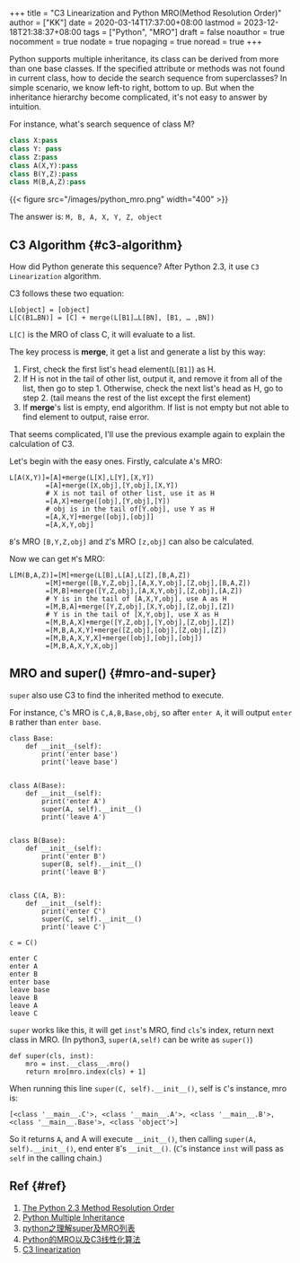 +++
title = "C3 Linearization and Python MRO(Method Resolution Order)"
author = ["KK"]
date = 2020-03-14T17:37:00+08:00
lastmod = 2023-12-18T21:38:37+08:00
tags = ["Python", "MRO"]
draft = false
noauthor = true
nocomment = true
nodate = true
nopaging = true
noread = true
+++

Python supports multiple inheritance, its class can be derived from more than one base classes. If the specified attribute or methods was not found in current class, how to decide the search sequence from superclasses? In simple scenario, we know left-to right, bottom to up. But when the inheritance hierarchy become complicated, it's not easy to answer by intuition.

For instance, what's search sequence of class M?

```python
class X:pass
class Y: pass
class Z:pass
class A(X,Y):pass
class B(Y,Z):pass
class M(B,A,Z):pass
```

{{< figure src="/images/python_mro.png" width="400" >}}

The answer is: `M, B, A, X, Y, Z, object`


## C3 Algorithm {#c3-algorithm}

How did Python generate this sequence? After Python 2.3, it use `C3 Linearization` algorithm.

C3 follows these two equation:

```nil
L[object] = [object]
L[C(B1…BN)] = [C] + merge(L[B1]…L[BN], [B1, … ,BN])
```

`L[C]` is the MRO of class C, it will evaluate to a list.

The key process is **merge**, it get a list and generate a list by this way:

1.  First, check the first list's head element(`L[B1]`) as H.
2.  If H is not in the tail of other list, output it, and remove it from all of the list, then go to step 1. Otherwise, check the next list's head as H, go to step 2. (tail means the rest of the list except the first element)
3.  If **merge**'s list is empty, end algorithm. If list is not empty but not able to find element to output, raise error.

That seems complicated, I'll use the previous example again to explain the calculation of C3.

Let's begin with the easy ones. Firstly, calculate `A`'s MRO:

```nil
L[A(X,Y)]=[A]+merge(L[X],L[Y],[X,Y])
         =[A]+merge([X,obj],[Y,obj],[X,Y])
         # X is not tail of other list, use it as H
         =[A,X]+merge([obj],[Y,obj],[Y])
         # obj is in the tail of[Y.obj], use Y as H
         =[A,X,Y]+merge([obj],[obj]]
         =[A,X,Y,obj]
```

`B`'s MRO `[B,Y,Z,obj]` and `Z`'s MRO `[z,obj]` can also be calculated.

Now we can get `M`'s MRO:

```nil
L[M(B,A,Z)]=[M]+merge(L[B],L[A],L[Z],[B,A,Z])
         =[M]+merge([B,Y,Z,obj],[A,X,Y,obj],[Z,obj],[B,A,Z])
         =[M,B]+merge([Y,Z,obj],[A,X,Y,obj],[Z,obj],[A,Z])
         # Y is in the tail of [A,X,Y,obj], use A as H
         =[M,B,A]+merge([Y,Z,obj],[X,Y,obj],[Z,obj],[Z])
         # Y is in the tail of [X,Y,obj], use X as H
         =[M,B,A,X]+merge([Y,Z,obj],[Y,obj],[Z,obj],[Z])
         =[M,B,A,X,Y]+merge([Z,obj],[obj],[Z,obj],[Z])
         =[M,B,A,X,Y,X]+merge([obj],[obj],[obj])
         =[M,B,A,X,Y,X,obj]
```


## MRO and super() {#mro-and-super}

`super` also use C3 to find the inherited method to execute.

For instance, `C`'s MRO is `C,A,B,Base,obj`, so after `enter A`, it will output `enter B` rather than `enter base`.

```python3
class Base:
    def __init__(self):
        print('enter base')
        print('leave base')


class A(Base):
    def __init__(self):
        print('enter A')
        super(A, self).__init__()
        print('leave A')


class B(Base):
    def __init__(self):
        print('enter B')
        super(B, self).__init__()
        print('leave B')


class C(A, B):
    def __init__(self):
        print('enter C')
        super(C, self).__init__()
        print('leave C')

c = C()
```

```nil
enter C
enter A
enter B
enter base
leave base
leave B
leave A
leave C
```

`super` works like this, it will get `inst`'s MRO, find `cls`'s index, return next class in MRO. (In python3, `super(A,self)` can be write as `super()`)

```python3
def super(cls, inst):
    mro = inst.__class__.mro()
    return mro[mro.index(cls) + 1]
```

When running this line `super(C, self).__init__()`, self is `C`'s instance, mro is:

```nil
[<class '__main__.C'>, <class '__main__.A'>, <class '__main__.B'>, <class '__main__.Base'>, <class 'object'>]
```

So it returns `A`, and A will execute `__init__()`, then calling `super(A, self).__init__()`, end enter `B`'s `__init__()`. (`C`'s instance `inst` will pass as `self` in the calling chain.)


## Ref {#ref}

1.  [The Python 2.3 Method Resolution Order](https://www.python.org/download/releases/2.3/mro/)
2.  [Python Multiple Inheritance](https://www.programiz.com/python-programming/multiple-inheritance)
3.  [python之理解super及MRO列表](https://www.jianshu.com/p/de7d38c84443)
4.  [Python的MRO以及C3线性化算法](https://www.cnblogs.com/miyauchi-renge/p/10922092.html)
5.  [C3 linearization](https://en.wikipedia.org/wiki/C3_linearization)
